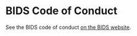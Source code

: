 # BIDS Code of Conduct

See the BIDS code of conduct [on the BIDS website](https://bids-website.readthedocs.io/en/latest/collaboration/bids_github/CODE_OF_CONDUCT.html).